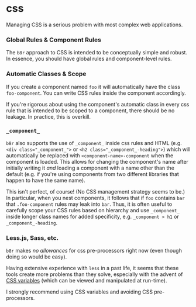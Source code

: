 # css

Managing CSS is a serious problem with most complex web applications.

### Global Rules & Component Rules

The `b8r` approach to CSS is intended to be conceptually simple and robust.  In essence, you should have 
global rules and component-level rules.

### Automatic Classes & Scope

If you create a component named `foo` it will automatically have the class `foo-component`. You can
write CSS rules inside the component accordingly.

If you're rigorous about using the component's automatic class in every css rule that is intended to be
scoped to a component, there should be no leakage. In practice, this is overkill.

### `_component_`

`b8r` also supports the use of `_component_` inside css rules and HTML (e.g. `<div class="_component_">`
or `<h2 class="_component_-heading">`) which will automatically be  replaced with 
`<component-name>-component` when the component is loaded. This allows for changing the component's
name after initially writing it _and_ loading a component with a name other than the default (e.g. if
you're using components from two different libraries that happen to have the same name).

This isn't perfect, of course! (No CSS management strategy seems to be.) In particular, when you
nest components, it follows that if `foo` contains `bar` that `.foo-component` rules may leak into
`bar`. Thus, it is often useful to carefully scope your CSS rules based on hierarchy and use
`_component_` inside longer class names for added specificity, e.g. `_component > h1` or `_component_-heading`.

### Less.js, Sass, etc.

`b8r` makes _no allowances_ for css pre-processors right now (even though doing so would be easy). 

Having extensive experience with `less` in a past life, it seems that these tools create more problems 
than they solve, especially with the advent of [CSS variables](https://developer.mozilla.org/en-US/docs/Web/CSS/Using_CSS_variables) 
(which can be viewed and manipulated  at run-time). 

I strongly recommend using CSS variables and avoiding CSS pre-processors.